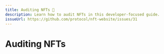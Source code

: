 ```yaml
---
title: Auditing NFTs 🚧
description: Learn how to audit NFTs in this developer-focused guide.
issueUrl: https://github.com/protocol/nft-website/issues/31
---
```

 # Auditing NFTs

<ContentStatus />

